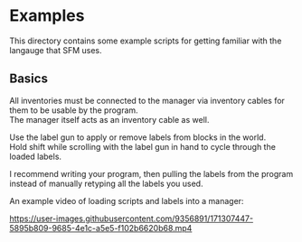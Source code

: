 # Examples

This directory contains some example scripts for getting familiar with the langauge that SFM uses.

## Basics

All inventories must be connected to the manager via inventory cables for them to be usable by the program.  
The manager itself acts as an inventory cable as well.

Use the label gun to apply or remove labels from blocks in the world.  
Hold shift while scrolling with the label gun in hand to cycle through the loaded labels.

I recommend writing your program, then pulling the labels from the program instead of manually retyping all the labels you used.


An example video of loading scripts and labels into a manager:

https://user-images.githubusercontent.com/9356891/171307447-5895b809-9685-4e1c-a5e5-f102b6620b68.mp4
